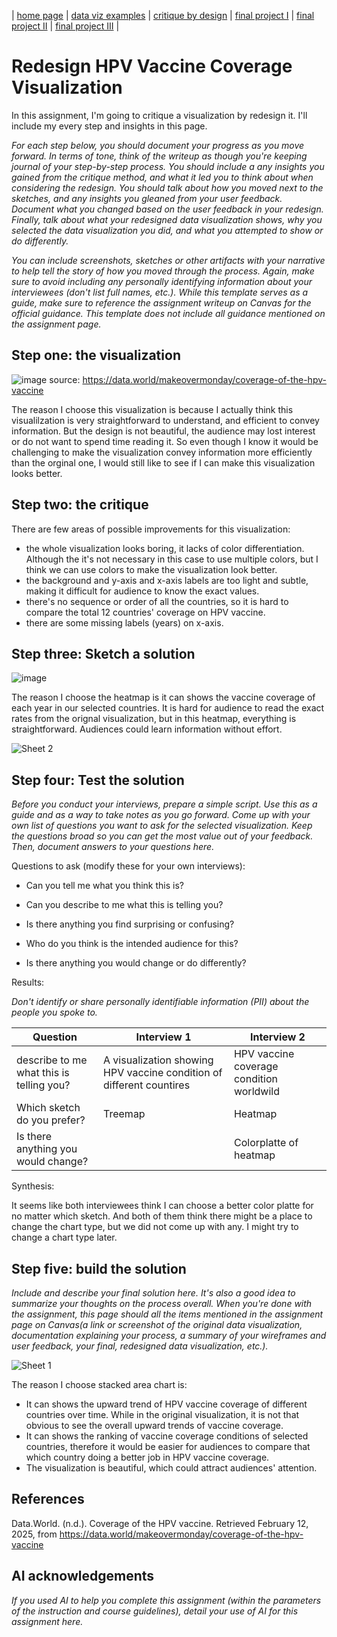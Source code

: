 | [home page](https://cmustudent.github.io/tswd-portfolio-templates/) | [data viz examples](dataviz-examples) | [critique by design](critique-by-design) | [final project I](final-project-part-one) | [final project II](final-project-part-two) | [final project III](final-project-part-three) |

# Redesign HPV Vaccine Coverage Visualization

In this assignment, I'm going to critique a visualization by redesign it. I'll include my every step and insights in this page.

_For each step below, you should document your progress as you move forward.  In terms of tone, think of the writeup as though you're keeping journal of your step-by-step process.   You should include a any insights you gained from the critique method, and what it led you to think about when considering the redesign.  You should talk about how you moved next to the sketches, and any insights you gleaned from your user feedback.  Document what you changed based on the user feedback in your redesign.  Finally, talk about what your redesigned data visualization shows, why you selected the data visualization you did, and what you attempted to show or do differently._

_You can include screenshots, sketches or other artifacts with your narrative to help tell the story of how you moved through the process.  Again, make sure to avoid including any personally identifying information about your interviewees (don't list full names, etc.).  While this template serves as a guide, make sure to reference the assignment writeup on Canvas for the official guidance.  This template does not include all guidance mentioned on the assignment page._

## Step one: the visualization

![image](https://github.com/user-attachments/assets/fb445754-c364-49f0-88c5-5bc843089ee5)
source: https://data.world/makeovermonday/coverage-of-the-hpv-vaccine 

The reason I choose this visualization is because I actually think this visualilzation is very straightforward to understand, and efficient to convey information. But the design is not beautiful, the audience may lost interest or do not want to spend time reading it. So even though I know it would be challenging to make the visualization convey information more efficiently than the orginal one, I would still like to see if I can make this visualization looks better. 

## Step two: the critique

There are few areas of possible improvements for this visualization:
- the whole visualization looks boring, it lacks of color differentiation. Although the it's not necessary in this case to use multiple colors, but I think we can use colors to make the visualization look better.
- the background and y-axis and x-axis labels are too light and subtle, making it difficult for audience to know the exact values.
- there's no sequence or order of all the countries, so it is hard to compare the total 12 countries' coverage on HPV vaccine.
- there are some missing labels (years) on x-axis. 

## Step three: Sketch a solution

![image](https://github.com/user-attachments/assets/ad302832-ca75-41a7-a648-1c3ce9dd3cc2)

The reason I choose the heatmap is it can shows the vaccine coverage of each year in our selected countries. It is hard for audience to read the exact rates from the orignal visualization, but in this heatmap, everything is straightforward. Audiences could learn information without effort. 

![Sheet 2](https://github.com/user-attachments/assets/fe2fcfe4-6d2e-499f-a8f8-67b12e0b850b)


## Step four: Test the solution

_Before you conduct your interviews, prepare a simple script.  Use this as a guide and as a way to take notes as you go forward. Come up with your own list of questions you want to ask for the selected visualization. Keep the questions broad so you can get the most value out of your feedback. Then, document answers to your questions here._

Questions to ask (modify these for your own interviews): 

- Can you tell me what you think this is?

- Can you describe to me what this is telling you?

- Is there anything you find surprising or confusing?

- Who do you think is the intended audience for this?

- Is there anything you would change or do differently?

Results: 

_Don't identify or share personally identifiable information (PII) about the people you spoke to._


| Question | Interview 1 | Interview 2 |
|----------|-------------|-------------|
| describe to me what this is telling you?| A visualization showing HPV vaccine condition of different countires  | HPV vaccine coverage condition worldwild |
|Which sketch do you prefer?|    Treemap       |     Heatmap        |
|  Is there anything you would change? |             |  Colorplatte of heatmap           |

Synthesis: 

It seems like both interviewees think I can choose a better color platte for no matter which sketch. And both of them think there might be a place to change the chart type, but we did not come up with any. I might try to change a chart type later.

## Step five: build the solution

_Include and describe your final solution here. It's also a good idea to summarize your thoughts on the process overall. When you're done with the assignment, this page should all the items mentioned in the assignment page on Canvas(a link or screenshot of the original data visualization, documentation explaining your process, a summary of your wireframes and user feedback, your final, redesigned data visualization, etc.)._

![Sheet 1](https://github.com/user-attachments/assets/84656f84-eecf-44c9-8d32-222d242b75fe)

The reason I choose stacked area chart is:
- It can shows the upward trend of HPV vaccine coverage of different countries over time. While in the original visualization, it is not that obvious to see the overall upward trends of vaccine coverage.
- It can shows the ranking of vaccine coverage conditions of selected countries, therefore it would be easier for audiences to compare that which country doing a better job in HPV vaccine coverage.
- The visualization is beautiful, which could attract audiences' attention.

## References
Data.World. (n.d.). Coverage of the HPV vaccine. Retrieved February 12, 2025, from https://data.world/makeovermonday/coverage-of-the-hpv-vaccine

## AI acknowledgements
_If you used AI to help you complete this assignment (within the parameters of the instruction and course guidelines), detail your use of AI for this assignment here._

